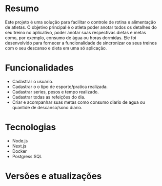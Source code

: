 # Resumo 
Este projeto é uma solução para facilitar o controle de rotina e alimentação de atletas.
O objetivo principal é o atleta poder anotar todos os detalhes do seu treino no aplicativo, poder anotar suas respectivas dietas e metas como, por exemplo, consumo de água ou horas dormidas.
Ele foi desenvolvido para fornecer a funcionalidade de sincronizar os seus treinos com o seu descanso e dieta em uma só aplicação.

# Funcionalidades 
* Cadastrar o usuario.
* Cadastrar o o tipo de esporte/pratica realizada.
* Cadastrar series, pesos e tempo realizado.
* Cadastrar todas as refeições do dia.
* Criar e acompanhar suas metas como consumo diario de agua ou quantide de descanso/sono diario.

# Tecnologias
* Node.js
* Next.js
* Docker
* Postgress SQL

# Versões e atualizações

